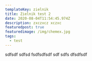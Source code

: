 ```yaml
---
templateKey: zielnik
title: Zielnik test 2
date: 2020-08-04T11:54:45.974Z
description: zxczxcz xczxc
featuredpost: true
featuredimage: /img/chemex.jpg
tags:
  - test
---
```

sdfsdf sdfsd fsdfsdfsdf sdf sdfs dfsdfsdf